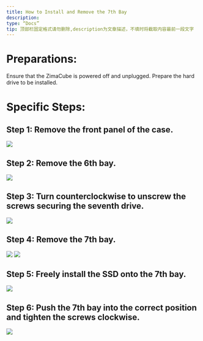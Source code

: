 ```yaml
---
title: How to Install and Remove the 7th Bay
description:
type: “Docs”
tip: 顶部栏固定格式请勿删除,description为文章描述，不填时将截取内容最前一段文字
---
```

# Preparations:
Ensure that the ZimaCube is powered off and unplugged.
Prepare the hard drive to be installed.
# Specific Steps:
## Step 1: Remove the front panel of the case.
![](https://manage.icewhale.io/api/static/docs/1722418820491_image.png)
## Step 2: Remove the 6th bay.
![](https://manage.icewhale.io/api/static/docs/1722418858886_image.png)
## Step 3: Turn counterclockwise to unscrew the screws securing the seventh drive.
![](https://manage.icewhale.io/api/static/docs/1722418913222_image.png)
## Step 4: Remove the 7th bay.
![](https://manage.icewhale.io/api/static/docs/1722418964759_image.png)
![](https://manage.icewhale.io/api/static/docs/1722418974044_image.png)
## Step 5: Freely install the SSD onto the 7th bay.
![](https://manage.icewhale.io/api/static/docs/1722419028169_image.png)
## Step 6: Push the 7th bay into the correct position and tighten the screws clockwise.
![](https://manage.icewhale.io/api/static/docs/1722419069919_image.png)
